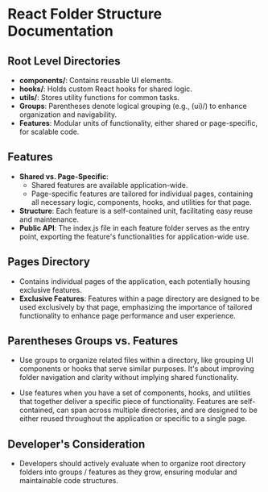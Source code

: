 # React Folder Structure Documentation

## Root Level Directories

- **components/**: Contains reusable UI elements.
- **hooks/**: Holds custom React hooks for shared logic.
- **utils/**: Stores utility functions for common tasks.
- **Groups**: Parentheses denote logical grouping (e.g., (ui)/) to enhance organization and navigability.
- **Features**: Modular units of functionality, either shared or page-specific, for scalable code.

## Features
- **Shared vs. Page-Specific**:
  - Shared features are available application-wide.
  - Page-specific features are tailored for individual pages, containing all necessary logic, components, hooks, and utilities for that page.
- **Structure**: Each feature is a self-contained unit, facilitating easy reuse and maintenance.
- **Public API**: The index.js file in each feature folder serves as the entry point, exporting the feature's functionalities for application-wide use.

## Pages Directory
- Contains individual pages of the application, each potentially housing exclusive features.
- **Exclusive Features**: Features within a page directory are designed to be used exclusively by that page, emphasizing the importance of tailored functionality to enhance page performance and user experience.

## Parentheses Groups vs. Features
* Use groups to organize related files within a directory, like grouping UI components or hooks that serve similar purposes. It's about improving folder navigation and clarity without implying shared functionality.

* Use features when you have a set of components, hooks, and utilities that together deliver a specific piece of functionality. Features are self-contained, can span across multiple directories, and are designed to be either reused throughout the application or specific to a single page.

## Developer's Consideration
- Developers should actively evaluate when to organize root directory folders into groups / features as they grow, ensuring modular and maintainable code structures.